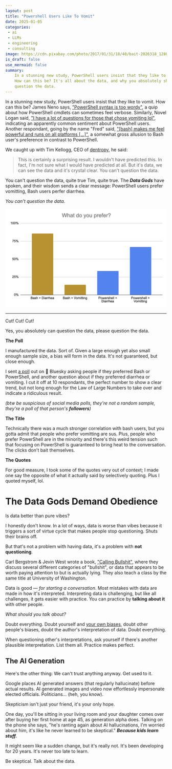 ```yaml
---
layout: post
title: "Powershell Users Like To Vomit"
date: 2025-01-05
categories:
 - ai
 - LLMs
 - engineering
 - consulting
image: https://cdn.pixabay.com/photo/2017/01/31/18/40/bait-2026318_1280.png
is_draft: false
use_mermaid: false
summary:
    In a stunning new study, PowerShell users insist that they like to vomit. 
    How can this be? It's all about the data, and why you absolutely should 
    question the data.
---
```


In a stunning new study, PowerShell users insist that they like to vomit. How can this be?
James Neno says, ["PowerShell syntax is too wordy"](https://bsky.app/profile/jamesneno.bsky.social/post/3lezozkyjm22p),
a quip about how PowerShell cmdlets can sometimes feel verbose. Similarly, Novel Logan said,
["I have a lot of questions for those that chose vomiting lol"](https://bsky.app/profile/doublepluskombucha.com/post/3lez47uzn2k2z),
indicating an apparently common sentiment about PowerShell users.
Another respondant, going by the name "Fred" said, 
["[bash] makes me feel powerful and runs on all platforms [...]"](https://bsky.app/profile/psfred.bsky.social/post/3lezkp35qgk2y),
a somewhat gross allusion to Bash user's preference in contrast to PowerShell.

We caught up with Tim Kellogg, CEO of [dentropy](https://www.getdentropy.com/), he said:

> This is certainly a surprising result. I wouldn't have predicted this. In fact, I'm not sure
> what I would have predicted at all. But it's data, we can see the data and it's crystal
> clear. You can't question the data.

You can't question the data, quite true Tim, quite true. The _**Data Gods**_ have spoken, and their
wisdom sends a clear message: PowerShell users prefer vomitting, Bash users perfer diarrhea.

_You can't question the data._

![A screenshot of a bar chart made in Excel. Bash+Diarrhea=86%, Bash+Vomitting=14%, PowerShell+Diarrhea=33%, PowerShell+Vomitting=66%](/images/bash-v-powershell.png)

------------
Cut! Cut! Cut!

Yes, you absolutely can question the data, please question the data.


**The Poll**

I manufactured the data. Sort of.
Given a large enough yet also small enough sample size, a bias will form in the data. It's not guaranteed,
but close enough. 

I sent [a poll][poll] out on 🦋 Bluesky asking people if they preferred Bash or PowerShell, and another 
question about if they preferred diarrhea or vomiting. I cut it off at 10 respondants, the perfect number
to show a clear trend, but not long enough for the Law of Large Numbers to take over and indicate a ridiculous
result.

_(btw be suspicious of social media polls, they're not a random sample, they're a poll of that person's **followers**)_

**The Title**

Technically there was a much stronger correlation with bash users, but you gotta admit that people who prefer
vomitting are sus. Plus, people who prefer PowerShell are in the minority and there's this weird tension such
that focusing on PowerShell is guaranteed to bring heat to the conversation. The clicks don't bait themselves.

**The Quotes**

For good measure, I took some of the quotes very out of context; I made one say the
opposite of what it actually said by selectively quoting. Plus I quoted myself, lol.


# The Data Gods Demand Obedience
Is data better than pure vibes?

I honestly don't know. In a lot of ways, data is worse than vibes because it triggers a sort of 
virtue cycle that makes people stop questioning. Shuts their brains off.

But that's not a problem with having data, it's a problem with **not questioning**.

Carl Bergstrom & Jevin West wrote a book, ["Calling Bullshit"][bs], where they discuss several different
categories of "bullshit", or data that appears to be worth paying attention to but is actually lying. They also
teach a class by the same title at University of Washington.

Data is good — _for starting a conversation_. Most mistakes with data are made in how it's interpreted.
Interpreting data is challenging, but like all challenges, it gets easier with practice. You can practice
by **talking about it** with other people.

_What should you talk about?_ 

Doubt everything. Doubt yourself and [your own biases][vlog], doubt other people's biases, doubt the author's
interpretation of data. Doubt everything.

When questioning other's interpretations, ask yourself if there's another plausible interpretation. List 
them all. Practice makes perfect.

## The AI Generation
Here's the other thing: We can't trust anything anyway. Get used to it.

Google places AI generated answers (that regularly hallucinate) before actual results. AI generated images
and video now effortlessly impersonate elected officials. Politicians... (heh, you know).

Skepticism isn't just your friend, it's your only hope. 

One day, you'll be sitting in your living room and your daughter comes over after buying her first home at
age 45, as generation alpha does. Talking on the phone she says, "he's ranting again about AI hallucinations, 
I'm worried about him, it's like he never learned to be skeptical." _**Because kids learn stuff.**_

It might seem like a sudden change, but it's really not. It's been developing for 20 years. 
It's never too late to learn.

Be skeptical. Talk about the data.


 [poll]: https://bsky.app/profile/timkellogg.me/post/3leyxxjm6i22l
 [bs]: https://callingbullshit.org/
 [vlog]: https://www.youtube.com/watch?v=ThJvnHkYFmQ
